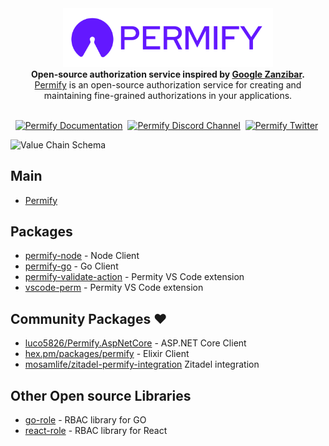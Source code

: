 <div align="center">
<a href="https://www.permify.co/">
   <img src="https://raw.githubusercontent.com/Permify/permify/master/assets/permify-logo.svg" alt="Permify logo" width="336px" /><br />
</a>
</div>

<div align="center"><strong>Open-source authorization service inspired by <a href="https://research.google/pubs/pub48190/">Google Zanzibar</a>.</strong><br><a href="https://github.com/Permify/permify">Permify</a> is an open-source authorization service for creating and maintaining fine-grained authorizations in your applications.
</div>
<br />

<p align="center">
    <a href="https://docs.permify.co/" target="_blank"><img src="https://img.shields.io/badge/docs-permify.co-%234B4B6C?style=for-the-badge&logo=docs&label=DOCS" alt="Permify Documentation" /></a>&nbsp;
      <a href="https://discord.gg/MJbUjwskdH" target="_blank"><img src="https://img.shields.io/discord/950799928047833088?style=for-the-badge&logo=discord&label=DISCORD" alt="Permify Discord Channel" /></a>&nbsp;
        <a href="https://twitter.com/GetPermify" target="_blank"><img src="https://img.shields.io/twitter/follow/GetPermify?style=for-the-badge&logo=twitter&label=TWITTER" alt="Permify Twitter" /></a>&nbsp;
</p>

![Value Chain Schema](https://user-images.githubusercontent.com/34595361/186108668-4c6cb98c-e777-472b-bf05-d8760add82d2.png)

## Main

* [Permify](https://github.com/Permify/permify)

## Packages

* [permify-node](https://github.com/Permify/permify-node) - Node Client
* [permify-go](https://github.com/Permify/permify-go) - Go Client
* [permify-validate-action](https://github.com/Permify/permify-validate-action) - Permity VS Code extension
* [vscode-perm](https://github.com/Permify/vscode-perm) - Permity VS Code extension

## Community Packages ❤️

* [luco5826/Permify.AspNetCore](https://github.com/luco5826/Permify.AspNetCore) - ASP.NET Core Client
* [hex.pm/packages/permify](https://hex.pm/packages/permify) - Elixir Client
* [mosamlife/zitadel-permify-integration](https://github.com/mosamlife/zitadel-permify-integration) Zitadel integration

## Other Open source Libraries
* [go-role](https://github.com/Permify/go-role) - RBAC library for GO
* [react-role](https://github.com/Permify/react-role)  - RBAC library for React
